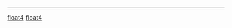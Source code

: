 <noinclude> <noinclude>

<hr>

</noinclude>

[float4](Category:Protoflux "wikilink")
[float4](Category:Protoflux:Input "wikilink")